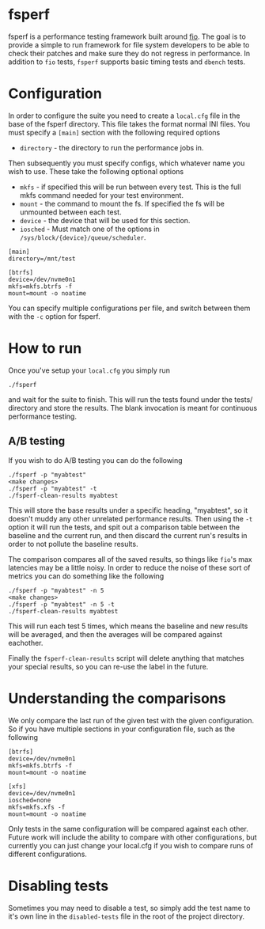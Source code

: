 # fsperf

fsperf is a performance testing framework built around
[fio](https://github.com/axboe/fio).  The goal is to provide a simple to run
framework for file system developers to be able to check their patches and make
sure they do not regress in performance.  In addition to `fio` tests, `fsperf`
supports basic timing tests and `dbench` tests.

# Configuration

In order to configure the suite you need to create a `local.cfg` file in the
base of the fsperf directory.  This file takes the format normal INI files.  You
must specify a `[main]` section with the following required options

  * `directory` - the directory to run the performance jobs in.

Then subsequently you must specify configs, which whatever name you wish to use.
These take the following optional options

  * `mkfs` - if specified this will be run between every test.  This is the full
    mkfs command needed for your test environment.
  * `mount` - the command to mount the fs.  If specified the fs will be
    unmounted between each test.
  * `device` - the device that will be used for this section.
  * `iosched` - Must match one of the options in
    `/sys/block/{device}/queue/scheduler`.

```
[main]
directory=/mnt/test

[btrfs]
device=/dev/nvme0n1
mkfs=mkfs.btrfs -f
mount=mount -o noatime
```

You can specify multiple configurations per file, and switch between them with
the `-c` option for fsperf.

# How to run

Once you've setup your `local.cfg` you simply run

```
./fsperf
```

and wait for the suite to finish.  This will run the tests found under the
tests/ directory and store the results.  The blank invocation is meant for
continuous performance testing.

## A/B testing

If you wish to do A/B testing you can do the following

```
./fsperf -p "myabtest"
<make changes>
./fsperf -p "myabtest" -t
./fsperf-clean-results myabtest
```

This will store the base results under a specific heading, "myabtest", so it
doesn't muddy any other unrelated performance results.  Then using the `-t`
option it will run the tests, and spit out a comparison table between the
baseline and the current run, and then discard the current run's results in
order to not pollute the baseline results.

The comparison compares all of the saved results, so things like `fio`'s max
latencies may be a little noisy.  In order to reduce the noise of these sort of
metrics you can do something like the following

```
./fsperf -p "myabtest" -n 5
<make changes>
./fsperf -p "myabtest" -n 5 -t
./fsperf-clean-results myabtest
```

This will run each test 5 times, which means the baseline and new results will
be averaged, and then the averages will be compared against eachother.

Finally the `fsperf-clean-results` script will delete anything that matches your
special results, so you can re-use the label in the future.

# Understanding the comparisons

We only compare the last run of the given test with the given configuration.  So
if you have multiple sections in your configuration file, such as the following

```
[btrfs]
device=/dev/nvme0n1
mkfs=mkfs.btrfs -f
mount=mount -o noatime

[xfs]
device=/dev/nvme0n1
iosched=none
mkfs=mkfs.xfs -f
mount=mount -o noatime
```

Only tests in the same configuration will be compared against each other.
Future work will include the ability to compare with other configurations, but
currently you can just change your local.cfg if you wish to compare runs of
different configurations.

# Disabling tests

Sometimes you may need to disable a test, so simply add the test name to it's
own line in the `disabled-tests` file in the root of the project directory.

